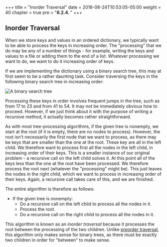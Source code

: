 +++
title = "Inorder Traversal"
date = 2018-08-24T10:53:05-05:00
weight = 40
chapter = true
pre = "<b>6.2.4. </b>"
+++

## Inorder Traversal

When we store keys and values in an ordered dictionary, we typically
want to be able to process the keys in increasing order. The
"processing" that we do may be any of a number of things - for example,
writing the keys and values to a file or adding them to the end of a
list. Whatever processing we want to do, we want to do it increasing
order of keys.

If we are implementing the dictionary using a binary search tree, this
may at first seem to be a rather daunting task. Consider traversing the
keys in the following binary search tree in increasing order:

![A binary search tree](binary-search-tree-ex.jpg)

Processing these keys in order involves frequent jumps in the tree, such
as from 17 to 23 and from 41 to 54. It may not be immediately obvious
how to proceed. However, if we just think about it with the purpose of
writing a recursive method, it actually becomes rather straightforward.

As with most tree-processing algorithms, if the given tree is nonempty,
we start at the root (if it is empty, there are no nodes to process).
However, the root isn't necessarily the first node that we want to
process, as there may be keys that are smaller than the one at the root.
These key are all in the left child. We therefore want to process first
all the nodes in the left child, in increasing order of their keys. This
is a smaller instance of our original problem - a recursive call on the
left child solves it. At this point all of the keys less than the one at
the root have been processed. We therefore process the root next
(whatever the "processing" might be). This just leaves the nodes in the
right child, which we want to process in increasing order of their keys.
Again, a recursive call takes care of this, and we are finished.

The entire algorithm is therefore as follows:

  - If the given tree is nonempty:
      - Do a recursive call on the left child to process all the nodes
        in it.
      - Process the root.
      - Do a recursive call on the right child to process all the nodes
        in it.

This algorithm is known as an *inorder traversal* because it processes
the root between the processing of the two children. Unlike [preorder
traversal](/~rhowell/DataStructures/redirect/trees-intro), this
algorithm only makes sense for binary trees, as there must be exactly
two children in order for "between" to make sense.
